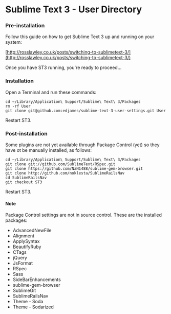 # Sublime Text 3 - User Directory

### Pre-installation

Follow this guide on how to get Sublime Text 3 up and running on your system: 

[http://rosslawley.co.uk/posts/switching-to-sublimetext-3/](http://rosslawley.co.uk/posts/switching-to-sublimetext-3/)

Once you have ST3 running, you're ready to proceed...

### Installation

Open a Terminal and run these commands:

    cd ~/Library/Application\ Support/Sublime\ Text\ 3/Packages
    rm -rf User
    git clone git@github.com:edjames/sublime-text-3-user-settings.git User

Restart ST3.

### Post-installation

Some plugins are not yet available through Package Control (yet) so they have ot be manually installed, as follows:

	cd ~/Library/Application\ Support/Sublime\ Text\ 3/Packages
	git clone git://github.com/SublimeText/RSpec.git
	git clone https://github.com/NaN1488/sublime-gem-browser.git
	git clone http://github.com/noklesta/SublimeRailsNav
	cd SublimeRailsNav
	git checkout ST3

Restart ST3.

#### Note

Package Control settings are not in source control.
These are the installed packages:

- AdvancedNewFile
- Alignment
- ApplySyntax
- BeautifyRuby
- CTags
- jQuery
- JsFormat
- RSpec
- Sass
- SideBarEnhancements
- sublime-gem-browser
- SublimeGit
- SublimeRailsNav
- Theme - Soda
- Theme - Sodarized
